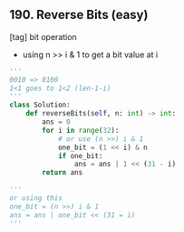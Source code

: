 ## 190. Reverse Bits (easy)
[tag] bit operation 
- using n >> i & 1 to get a bit value at i

```python
'''
0010 => 0100 
1<1 goes to 1<2 (len-1-i)
'''
class Solution:
    def reverseBits(self, n: int) -> int:
        ans = 0
        for i in range(32):
            # or use (n >>) i & 1
            one_bit = (1 << i) & n
            if one_bit:
                ans = ans | 1 << (31 - i)
        return ans
            
'''
or using this
one_bit = (n >>) i & 1
ans = ans | one_bit << (31 = i)
'''
```
